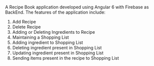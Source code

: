 A Recipe Book application developed using Angular 6 with Firebase as BackEnd. 
The features of the application include:
1. Add Recipe
2. Delete Recipe
3. Adding or Deleting Ingredients to Recipe
4. Maintaining a Shopping List
5. Adding ingredient to Shopping List
6. Deleting ingredient present in Shopping List
7. Updating ingredient present in Shopping List
8. Sending items present in the recipe to Shopping List

